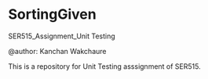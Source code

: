 # SortingGiven
SER515_Assignment_Unit Testing

@author: Kanchan Wakchaure

This is a repository for Unit Testing asssignment of SER515.

